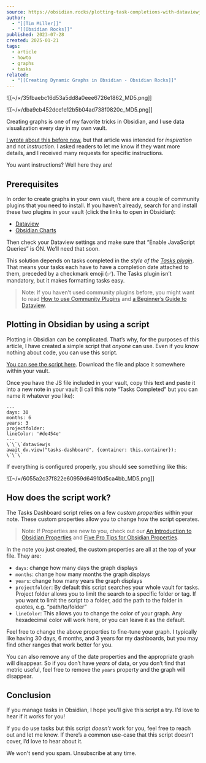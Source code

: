 ```yaml
---
source: https://obsidian.rocks/plotting-task-completions-with-dataviewjs-and-obsidian-charts/
author:
  - "[[Tim Miller]]"
  - "[[Obsidian Rocks]]"
published: 2023-07-28
created: 2025-01-21
tags:
  - article
  - howto
  - graphs
  - tasks
related:
  - "[[Creating Dynamic Graphs in Obsidian - Obsidian Rocks]]"
---
```

![[~/×/35fbaebc16d53a5dd8a0eee6726e1862_MD5.png]]

![[~/×/dba9cb452dce1e12b5b04ad738f0820c_MD5.png]]

Creating graphs is one of my favorite tricks in Obsidian, and I use data visualization every day in my own vault.

[I wrote about this before now](https://obsidian.rocks/creating-dynamic-graphs-in-obsidian/), but that article was intended for *inspiration* and not *instruction*. I asked readers to let me know if they want more details, and I received many requests for specific instructions.

You want instructions? Well here they are!

## Prerequisites

In order to create graphs in your own vault, there are a couple of community plugins that you need to install. If you haven’t already, search for and install these two plugins in your vault (click the links to open in Obsidian):

- [Dataview](https://obsidian.md/plugins?id=dataview)
- [Obsidian Charts](https://obsidian.md/plugins?id=obsidian-charts)

Then check your Dataview settings and make sure that “Enable JavaScript Queries” is ON. We’ll need that soon.

This solution depends on tasks completed in the *style of the [Tasks plugin](https://obsidian.md/plugins?id=obsidian-tasks-plugin)*. That means your tasks each have to have a completion date attached to them, preceded by a checkmark emoji (✅). The Tasks plugin isn’t mandatory, but it makes formatting tasks easy.

> Note: If you haven’t used community plugins before, you might want to read [How to use Community Plugins](https://obsidian.rocks/how-to-use-community-plugins-in-obsidian/) and [a Beginner’s Guide to Dataview](https://obsidian.rocks/dataview-in-obsidian-a-beginners-guide/).

## Plotting in Obsidian by using a script

Plotting in Obsidian can be complicated. That’s why, for the purposes of this article, I have created a simple script that *anyone* can use. Even if you know nothing about code, you can use this script.

[You can see the script here](https://gist.github.com/WebInspectInc/bf3f26e95899eb91782068d974ffa23e). Download the file and place it somewhere within your vault.

Once you have the JS file included in your vault, copy this text and paste it into a new note in your vault (I call this note “Tasks Completed” but you can name it whatever you like):

```
---
days: 30
months: 6
years: 3
projectfolder: 
lineColor: '#de454e'
---
\`\`\`dataviewjs
await dv.view("tasks-dashboard", {container: this.container});
\`\`\`
```

If everything is configured properly, you should see something like this:

![[~/×/6055a2c37f822e60959d64910d5ca4bb_MD5.png]]

## How does the script work?

The Tasks Dashboard script relies on a few *custom properties* within your note. These custom properties allow you to change how the script operates.

> Note: If Properties are new to you, check out our [An Introduction to Obsidian Properties](https://obsidian.rocks/an-introduction-to-obsidian-properties/) and [Five Pro Tips for Obsidian Properties](https://obsidian.rocks/five-pro-tips-for-obsidian-properties/).

In the note you just created, the custom properties are all at the top of your file. They are:

- `days`: change how many days the graph displays
- `months`: change how many months the graph displays
- `years`: change how many years the graph displays
- `projectfolder`: By default this script searches your whole vault for tasks. Project folder allows you to limit the search to a specific folder or tag. If you want to limit the script to a folder, add the path to the folder in quotes, e.g. “path/to/folder”
- `lineColor`: This allows you to change the color of your graph. Any hexadecimal color will work here, or you can leave it as the default.

Feel free to change the above properties to fine-tune your graph. I typically like having 30 days, 6 months, and 3 years for my dashboards, but you may find other ranges that work better for you.

You can also remove any of the date properties and the appropriate graph will disappear. So if you don’t have *years* of data, or you don’t find that metric useful, feel free to remove the `years` property and the graph will disappear.

## Conclusion

If you manage tasks in Obsidian, I hope you’ll give this script a try. I’d love to hear if it works for you!

If you do use tasks but this script *doesn’t* work for you, feel free to reach out and let me know. If there’s a common use-case that this script doesn’t cover, I’d love to hear about it.

We won't send you spam. Unsubscribe at any time.